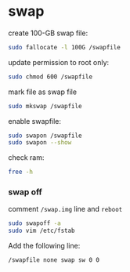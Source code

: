 # swap

create 100-GB swap file:
```bash
sudo fallocate -l 100G /swapfile
```

update permission to root only:
```bash
sudo chmod 600 /swapfile
```

mark file as swap file
```bash
sudo mkswap /swapfile
```

enable swapfile:
```bash
sudo swapon /swapfile
sudo swapon --show
```

check ram:
```bash
free -h
```

### swap off

comment `/swap.img` line and `reboot`
```bash
sudo swapoff -a
sudo vim /etc/fstab
```

Add the following line:
```
/swapfile none swap sw 0 0
```


